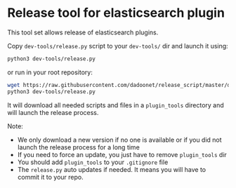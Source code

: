 # Release tool for elasticsearch plugin

This tool set allows release of elasticsearch plugins.

Copy `dev-tools/release.py` script to your `dev-tools/` dir and launch it using:

```sh
python3 dev-tools/release.py
```

or run in your root repository:

```sh
wget https://raw.githubusercontent.com/dadoonet/release_script/master/dev-tools/release.py -x -nH --cut-dirs=3
python3 dev-tools/release.py
```

It will download all needed scripts and files in a `plugin_tools` directory and will launch
the release process.

Note:

* We only download a new version if no one is available or if you did not launch the
release process for a long time
* If you need to force an update, you just have to remove `plugin_tools` dir
* You should add `plugin_tools` to your `.gitignore` file
* The `release.py` auto updates if needed. It means you will have to commit it to your repo.

